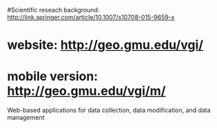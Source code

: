 #Scientific reseach background: http://link.springer.com/article/10.1007/s10708-015-9659-x 
# website: http://geo.gmu.edu/vgi/
# mobile version: http://geo.gmu.edu/vgi/m/
Web-based applications for data collection, data modification, and data management
